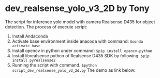 # dev_realsense_yolo_v3_2D by Tony 
The script for inference yolo model with camera Realsense D435 for object detection. 
The process of execute script: 
1. Install Andaconda 
2. Activate base environment inside anacoda with command:
`$conda activate base`
3. Install opencv in python under command:
`$pip install opencv-python`
4. Install librealsense python of Realsense D435 SDK by following:
`$pip install pyrealsense2`
5. Running the script with command.
`$python script_dev_realsense_yolo_v3_2d.py`
The demo as link below:
